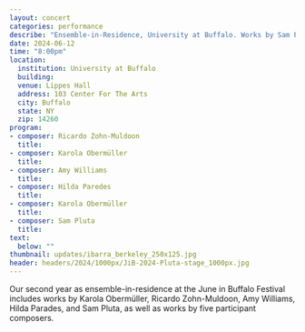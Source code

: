 ```yaml
---
layout: concert
categories: performance
describe: "Ensemble-in-Residence, University at Buffalo. Works by Sam Pluta, Ricardo Zohn Muldoon, Amy Williams, Karola Obermüller, and more"
date: 2024-06-12
time: "8:00pm"
location:
  institution: University at Buffalo
  building: 
  venue: Lippes Hall
  address: 103 Center For The Arts
  city: Buffalo
  state: NY
  zip: 14260
program:
- composer: Ricardo Zohn-Muldoon
  title: 
- composer: Karola Obermüller
  title: 
- composer: Amy Williams
  title: 
- composer: Hilda Paredes
  title: 
- composer: Karola Obermüller
  title: 
- composer: Sam Pluta
  title: 
text:
  below: ""
thumbnail: updates/ibarra_berkeley_250x125.jpg
header: headers/2024/1000px/JiB-2024-Pluta-stage_1000px.jpg
---
```


Our second year as ensemble-in-residence at the June in Buffalo Festival includes works by Karola Obermüller, Ricardo Zohn-Muldoon, Amy Williams, Hilda Parades, and Sam Pluta, as well as works by five participant composers.
